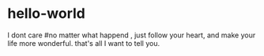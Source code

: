 # hello-world
I dont care 
#no matter what happend , just follow your heart, and make your life more wonderful.
that's all I want to tell you.
